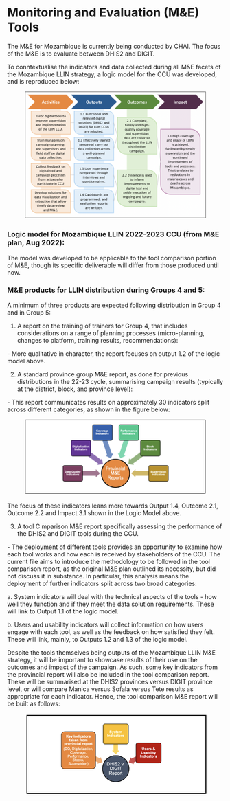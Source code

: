 # Monitoring and Evaluation (M\&E) Tools

The M\&E for Mozambique is currently being conducted by CHAI. The focus of the M\&E is to evaluate between DHIS2 and DIGIT. &#x20;

To conntextualise the indicators and data collected during all M\&E facets of the Mozambique LLIN strategy, a logic model for the CCU was developed, and is reproduced below:&#x20;

<figure><img src="../.gitbook/assets/Screenshot 2023-05-16 at 5.23.17 PM.png" alt=""><figcaption></figcaption></figure>

### Logic model for Mozambique LLIN 2022-2023 CCU (from M\&E plan, Aug 2022):&#x20;

The model was developed to be applicable to the tool comparison portion of M\&E, though its specific deliverable will differ from those produced until now.

### M\&E products for LLIN distribution during Groups 4 and 5:

A minimum of three products are expected following distribution in Group 4 and in Group 5:

1. A report on the training of trainers for Group 4, that includes considerations on a range of planning processes (micro-planning, changes to platform, training results, recommendations):

&#x20;      \- More qualitative in character, the report focuses on output 1.2 of the logic model above.

2. A standard province group M\&E report, as done for previous distributions in the 22-23 cycle, summarising campaign results (typically at the district, block, and province level):

&#x20;      \- This report communicates results on approximately 30 indicators split across different categories, as shown in the figure below:

<figure><img src="../.gitbook/assets/Screenshot 2023-05-16 at 5.29.08 PM.png" alt=""><figcaption></figcaption></figure>

The focus of these indicators leans more towards Output 1.4, Outcome 2.1, Outcome 2.2 and Impact 3.1 shown in the Logic Model above.

3. A tool C mparison M\&E report specifically assessing the performance of the DHIS2 and DIGIT tools during the CCU.

&#x20;      \- The deployment of different tools provides an opportunity to examine how each tool works and how each is received by stakeholders of the CCU. The current file aims to introduce the methodology to be followed in the tool comparison report, as the original M\&E plan outlined its necessity, but did not discuss it in substance. In particular, this analysis means the deployment of further indicators split across two broad categories:

&#x20;    a. System indicators will deal with the technical aspects of the tools - how well they function and if they meet the data solution requirements. These will link to Output 1.1 of the logic model.

&#x20;   b. Users and usability indicators will collect information on how users engage with each tool, as well as the feedback on how satisfied they felt. These will link, mainly, to Outputs 1.2 and 1.3 of the logic model.&#x20;

Despite the tools themselves being outputs of the Mozambique LLIN M\&E strategy, it will be important to showcase results of their use on the outcomes and impact of the campaign. As such, some key indicators from the provincial report will also be included in the tool comparison report. These will be summarised at the DHIS2 provinces versus DIGIT province level, or will compare Manica versus Sofala versus Tete results as appropriate for each indicator. Hence, the tool comparison M\&E report will be built as follows:

<figure><img src="../.gitbook/assets/Screenshot 2023-05-16 at 5.33.26 PM.png" alt=""><figcaption></figcaption></figure>
